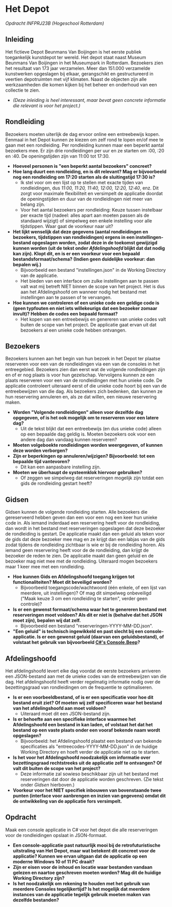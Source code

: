 # Het Depot
_Opdracht INFPRJ23B (Hogeschool Rotterdam)_


## Inleiding
Het fictieve Depot Beunmans Van Boijingen is het eerste publiek toegankelijk kunstdepot ter wereld. Het depot staat naast
Museum Beunmans Van Boijingen in het Museumpark in Rotterdam. Bezoekers zien het resultaat van 173 jaar
verzamelen. Meer dan 151.000 verzamelde kunstwerken opgeslagen bij elkaar, gerangschikt en gestructureerd
in veertien depotruimten met vijf klimaten. Naast de objecten zijn alle werkzaamheden die komen kijken bij het
beheer en onderhoud van een collectie te zien.

- *(Deze inleiding is heel interessant, maar bevat geen concrete informatie die relevant is voor het project.)*


## Rondleiding
Bezoekers moeten uiterlijk de dag ervoor online een entreebewijs kopen. Eenmaal in het Depot kunnen ze
kiezen om zelf rond te lopen en/of mee te gaan met een rondleiding. Per rondleiding kunnen maar een beperkt
aantal bezoekers mee. Er zijn drie rondleidingen per uur en ze starten om :00, :20 en :40. De openingstijden zijn
van 11:00 tot 17:30.

- **Hoeveel personen is "een beperkt aantal bezoekers" concreet?**
- **Hoe lang duurt een rondleiding, en is dit relevant? Mag er bijvoorbeeld nog een rondleiding om 17:20 starten als de sluitingstijd 17:30 is?**
    - Ik stel voor om een lijst op te stellen met exacte tijden van rondleidingen, dus *11:00, 11:20, 11:40, 12:00, 12:20, 12:40*, enz. Dit zorgt voor maximale flexibiliteit en versimpelt de applicatie doordat de openingstijden en duur van de rondleidingen niet meer van belang zijn.
    - Voor het aantal bezoekers per rondleiding: Keuze tussen instelbaar per exacte tijd (nadeel: alles apart aan moeten passen als de standaard wijzigt) of simpelweg een enkele instelling voor alle tijdstippen. Waar gaat de voorkeur naar uit?
- **Het lijkt wenselijk dat deze gegevens (aantal rondleidingen en bezoekers, tijdstippen van rondleidingen) ergens in een instellingen-bestand opgeslagen worden, zodat deze in de toekomst gewijzigd kunnen worden (uit de tekst onder *Afdelingshoofd* blijkt dat dat nodig kan zijn). Klopt dit, en is er een voorkeur voor een bepaald bestandsformaat/schema? (Indien geen duidelijke voorkeur: dan bepalen wij.)**
    - Bijvoorbeeld een bestand "instellingen.json" in de Working Directory van de applicatie.
    - Het bieden van een interface om zulke instellingen aan te passen valt wat mij betreft NIET binnen de scope van het project. Het is dus aan het Afdelingshoofd om wanneer nodig het bestand met instellingen aan te passen of te vervangen.
- **Hoe kunnen we controleren of een unieke code een geldige code is (geen typfouten en niet iets willekeurigs dat een bezoeker zomaar invult)? Hebben de codes een bepaald formaat?**
    - Het kopen van een entreebewijs en genereren van unieke codes valt buiten de scope van het project. De applicatie gaat ervan uit dat bezoekers al een unieke code hebben ontvangen.


## Bezoekers
Bezoekers kunnen aan het begin van hun bezoek in het Depot ter plaatse reserveren voor een van de
rondleidingen via een van de consoles in het entreegebied. Bezoekers zien dan eerst wat de volgende
rondleidingen zijn en of er nog plaats is voor hun gezelschap. Vervolgens kunnen ze een plaats reserveren voor
een van de rondleidingen met hun unieke code. De applicatie controleert uiteraard eerst of die unieke code
hoort bij een van de entreebewijzen van die dag. Als bezoekers zich bedenken, dan kunnen ze hun reservering
annuleren en, als ze dat willen, een nieuwe reservering maken.
- **Worden "Volgende rondleidingen" alleen voor dezelfde dag opgegeven, of is het ook mogelijk om te reserveren voor een latere dag?**
    - Uit de tekst blijkt dat een entreebewijs (en dus unieke code) alleen op een bepaalde dag geldig is. Moeten bezoekers ook voor een andere dag dan vandaag kunnen reserveren?
- **Moeten volgeboekte rondleidingen worden weergegeven, of kunnen deze worden verborgen?**
- **Zijn er beperkingen op annuleren/wijzigen? Bijvoorbeeld: tot een bepaalde tijd vantevoren?**
    - Dit kan een aanpasbare instelling zijn.
- **Moeten we überhaupt de systeemklok hiervoor gebruiken?**
    - Of zeggen we simpelweg dat reserveringen mogelijk zijn totdat een gids de rondleiding gestart heeft?


## Gidsen
Gidsen kunnen de volgende rondleiding starten. Alle bezoekers die gereserveerd hebben geven dan een voor
een nog een keer hun unieke code in. Als iemand inderdaad een reservering heeft voor de rondleiding, dan
wordt in het bestand met reserveringen opgeslagen dat deze bezoeker de rondleiding is gestart. De applicatie
maakt dan een geluid als teken voor de gids dat deze bezoeker mee mag en ze krijgt dan een labjas van de gids
zodat tijdens de rondleiding zichtbaar is wie er bij de rondleiding horen. Als iemand geen reservering heeft voor
de de rondleiding, dan krijgt de bezoeker de reden te zien. De applicatie maakt dan geen geluid en de bezoeker
mag niet mee met de rondleiding. Uiteraard mogen bezoekers maar 1 keer mee met een rondleiding.
- **Hoe kunnen Gids en Afdelingshoofd toegang krijgen tot functionaliteiten? Moet dit beveiligd worden?**
    - Bijvoorbeeld toegangscode/wachtwoord (één enkele, of een lijst van meerdere, uit instellingen)? Of mag dit simpelweg onbeveiligd ("Maak keuze 3 om een rondleiding te starten", verder geen controle)?
- **Is er een gewenst formaat/schema waar het te genereren bestand met reserveringen moet voldoen? Als dit er niet is (behalve dat het JSON moet zijn), bepalen wij dat zelf.**
    - Bijvoorbeeld een bestand "reserveringen-YYYY-MM-DD.json".
- **"Een geluid" is technisch ingewikkeld en past slecht bij een console-applicatie. Is er een gewenst geluid (daarvan een geluidsbestand), of volstaat het gebruik van bijvoorbeeld [C#'s Console.Beep](https://learn.microsoft.com/en-us/dotnet/api/system.console.beep?view=net-6.0)?**


## Afdelingshoofd

Het afdelingshoofd levert elke dag voordat de eerste bezoekers arriveren een JSON-bestand aan met de unieke
codes van de entreebewijzen van die dag. Het afdelingshoofd heeft verder regelmatig informatie nodig over de
bezettingsgraad van rondleidingen om de frequentie te optimaliseren.
- **Is er een voorbeeldbestand, of is er een specificatie voor hoe dit bestand eruit ziet? Of moeten wij zelf specificeren waar het bestand van het afdelingshoofd aan moet voldoen?**
    - Uiteraard moet dit een JSON-bestand zijn.
- **Is er behoefte aan een specifieke interface waarmee het Afdelingshoofd een bestand in kan laden, of volstaat het dat het bestand op een vaste plaats onder een vooraf bekende naam wordt opgeslagen?**
    - Bijvoorbeeld: het Afdelingshoofd plaatst een bestand van bekende specificaties als "entreecodes-YYYY-MM-DD.json" in de huidige Working Directory en hoeft verder de applicatie niet op te starten.
- **Is het voor het Afdelingshoofd noodzakelijk om informatie over bezettingsgraad rechtstreeks uit de applicatie zelf te ontvangen? Of valt dit buiten de scope van het project?**
    - Deze informatie zal sowieso beschikbaar zijn uit het bestand met reserveringen dat door de applicatie worden geschreven. (Zie tekst onder *Gidsen* hierboven.)
- **Voorkeur voor het NIET specifiek inbouwen van bovenstaande twee punten (interface voor aanbrengen en inzien van gegevens) omdat dit de ontwikkeling van de applicatie fors versimpelt.**


## Opdracht

Maak een console applicatie in C# voor het depot die alle reserveringen voor de rondleidingen opslaat in JSON-formaat.

- **Een console-applicatie past natuurlijk mooi bij de retrofuturistische uitstraling van Het Depot, maar wat betekent dit concreet voor de applicatie? Kunnen we ervan uitgaan dat de applicatie op een moderne Windows 10 of 11 PC draait?**
- **Zijn er eisen voor de inhoud en locatie waar bestanden vandaan gelezen en naartoe geschreven moeten worden? Mag dit de huidige Working Directory zijn?**
- **Is het noodzakelijk om rekening te houden met het gebruik van meerdere Consoles tegelijkertijd? Is het mogelijk dat meerdere instances van de applicatie tegelijk gebruik moeten maken van dezelfde bestanden?**
